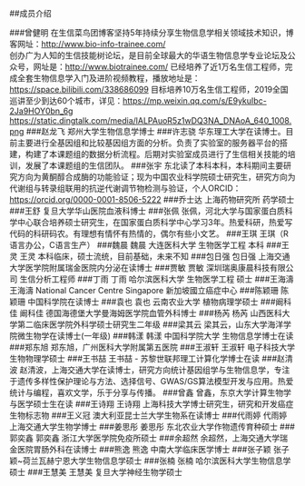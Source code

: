 ##成员介绍


###曾健明
在生信菜鸟团博客坚持5年持续分享生物信息学相关领域技术知识，博客网址：http://www.bio-info-trainee.com/  
创办广为人知的生信技能树论坛，是目前全球最大的华语生物信息学专业论坛及公众号，网址是：http://www.biotrainee.com/ 
已经培养了近1万名生信工程师，完成全套生物信息学入门及进阶视频教程，播放地址是：https://space.bilibili.com/338686099 
目标培养10万名生信工程师，2019全国巡讲至少到达60个城市，详见：https://mp.weixin.qq.com/s/E9ykuIbc-2Ja9HOY0bn_6g 
https://static.dingtalk.com/media/lALPAuoR5z1wDQ3NA_DNAoA_640_1008.png
###赵龙飞
郑州大学生物信息学博士 
###许志骁
华东理工大学在读博士。目前主要进行全基因组和比较基因组方面的分析。负责了实验室的服务器平台的搭建，构建了本课题组的数据分析流程。后期对实验室成员进行了生信相关技能的培训，发展了本课题组的生信团队。 
###张宇
东北读了本科本科，本科期间主要研究方向为黄酮醇合成酶的功能验证；现为中国农业科学院硕士研究生，研究方向为代谢组与转录组联用的抗逆代谢调节物检测与验证，个人ORCID：https://orcid.org/0000-0001-8506-5222 
###乔士达
上海药物研究所 药学硕士 
###王舒
复旦大学华山医院血液科博士 
###张佩
张佩，河北大学与国家蛋白质科学中心联合培养硕士研究生，在国家蛋白质科学中心学习3年。热爱科研，热爱写代码的科研码农。有理想有情怀有热情的，偶尔有些小文艺。 
###王琪
王琪（R语言办公，C语言生产） 
###魏晨
魏晨 大连医科大学 生物医学工程 本科 
###王灵
王灵 本科临床，硕士流统，目前基础，未来不知 
###包日强
包日强 上海交通大学医学院附属瑞金医院内分泌在读博士 
###贾敏
贾敏 深圳瑞奥康晨科技有限公司 生信分析工程师 
###丁雨
丁雨 哈尔滨医科大学 生物医学工程 硕士 
###王海濤
王海濤 National Cancer Centre Singapore 新加坡國立癌症中心 
###陈颖珊
陈颖珊 中国科学院在读博士 
###袁也
袁也  云南农业大学   植物病理学硕士 
###阚科佳
阚科佳 德国海德堡大学曼海姆医学院血管外科博士 
###杨芮
杨芮 山西医科大学第二临床医学院外科学硕士研究生二年级 
###梁其云
梁其云，山东大学海洋学院微生物学在读博士(一年级) 
###韩漾
韩漾 中国科学院大学 生物信息学博士在读 
###郑东旭
郑东旭，广州医科大学附属第五医院 
###王淑轩
王淑轩 电子科技大学生物物理学硕士 
###王书喆
王书喆 - 苏黎世联邦理工计算化学博士在读 
###赵清波
赵清波，上海交通大学在读博士，研究方向统计基因组学与生物信息学，专注于遗传多样性保护理论与方法、选择信号、GWAS/GS算法模型开发与应用。热爱统计与编程，喜欢文学，乐于分享与传播。 
###曾鑫
曾鑫，东京大学计算生物学与医学硕士生在读 
###王诗翔
王诗翔 上海科技大学博士研究生，研究和开发癌症生物标志物 
###王义冠
澳大利亚昆士兰大学生物系在读博士 
###代雨婷
代雨婷 上海交通大学生物学博士 
###姜思彤
姜思彤   东北农业大学作物遗传育种硕士 
###郭奕鑫
郭奕鑫 浙江大学医学院免疫所硕士 
###余超然
余超然，上海交通大学瑞金医院胃肠外科在读博士 
###熊逸
熊逸 中南大学临床医学博士 
###张子颖
张子颖~荷兰瓦赫宁恩大学生物信息学硕士 
###张楠
张楠 哈尔滨医科大学生物信息学硕士 
###王慧美
王慧美 复旦大学神经生物学硕士 
